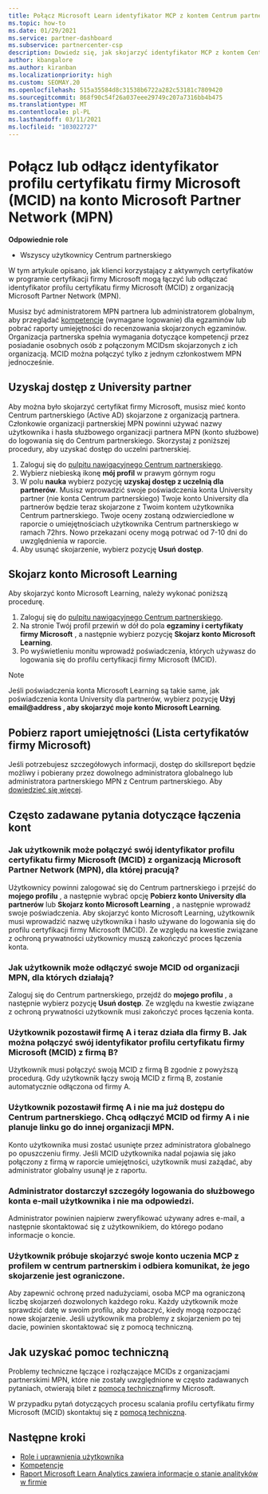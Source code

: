 ```yaml
---
title: Połącz Microsoft Learn identyfikator MCP z kontem Centrum partnerskiego
ms.topic: how-to
ms.date: 01/29/2021
ms.service: partner-dashboard
ms.subservice: partnercenter-csp
description: Dowiedz się, jak skojarzyć identyfikator MCP z kontem Centrum partnerskiego, aby Twoja firma mogła zobaczyć ścieżki szkoleniowe i szkoleniowe podjęte w ramach kompetencji.
author: kbangalore
ms.author: kiranban
ms.localizationpriority: high
ms.custom: SEOMAY.20
ms.openlocfilehash: 515a35584d8c31538b6722a282c53181c7809420
ms.sourcegitcommit: 868f90c54f26a037eee29749c207a7316bb4b475
ms.translationtype: MT
ms.contentlocale: pl-PL
ms.lasthandoff: 03/11/2021
ms.locfileid: "103022727"
---
```

# <a name="link-or-unlink-a-microsoft-certification-profile-id-mcid-to-a-microsoft-partner-network-mpn-account"></a>Połącz lub odłącz identyfikator profilu certyfikatu firmy Microsoft (MCID) na konto Microsoft Partner Network (MPN)

**Odpowiednie role**

- Wszyscy użytkownicy Centrum partnerskiego

W tym artykule opisano, jak klienci korzystający z aktywnych certyfikatów w programie certyfikacji firmy Microsoft mogą łączyć lub odłączać identyfikator profilu certyfikatu firmy Microsoft (MCID) z organizacją Microsoft Partner Network (MPN).

Musisz być administratorem MPN partnera lub administratorem globalnym, aby przeglądać [kompetencje](https://partner.microsoft.com/pcv/partnership/competencies) (wymagane logowanie) dla egzaminów lub pobrać raporty umiejętności do recenzowania skojarzonych egzaminów. Organizacja partnerska spełnia wymagania dotyczące kompetencji przez posiadanie osobnych osób z połączonym MCIDsm skojarzonych z ich organizacją. MCID można połączyć tylko z jednym członkostwem MPN jednocześnie.

## <a name="get-partner-university-access"></a>Uzyskaj dostęp z University partner

Aby można było skojarzyć certyfikat firmy Microsoft, musisz mieć konto Centrum partnerskiego (Active AD) skojarzone z organizacją partnera. Członkowie organizacji partnerskiej MPN powinni używać nazwy użytkownika i hasła służbowego organizacji partnera MPN (konto służbowe) do logowania się do Centrum partnerskiego.
Skorzystaj z poniższej procedury, aby uzyskać dostęp do uczelni partnerskiej.

1. Zaloguj się do [pulpitu nawigacyjnego Centrum partnerskiego](https://partner.microsoft.com/dashboard/).
2. Wybierz niebieską ikonę **mój profil** w prawym górnym rogu
3. W polu **nauka** wybierz pozycję **uzyskaj dostęp z uczelnią dla partnerów**. Musisz wprowadzić swoje poświadczenia konta University partner (nie konta Centrum partnerskiego) Twoje konto University dla partnerów będzie teraz skojarzone z Twoim kontem użytkownika Centrum partnerskiego. Twoje oceny zostaną odzwierciedlone w raporcie o umiejętnościach użytkownika Centrum partnerskiego w ramach 72hrs. Nowo przekazani oceny mogą potrwać od 7-10 dni do uwzględnienia w raporcie.
4. Aby usunąć skojarzenie, wybierz pozycję **Usuń dostęp**.

## <a name="associate-a-microsoft-learning-account"></a>Skojarz konto Microsoft Learning

Aby skojarzyć konto Microsoft Learning, należy wykonać poniższą procedurę. 

1. Zaloguj się do [pulpitu nawigacyjnego Centrum partnerskiego](https://partner.microsoft.com/dashboard/).
2. Na stronie Twój profil przewiń w dół do pola **egzaminy i certyfikaty firmy Microsoft** , a następnie wybierz pozycję **Skojarz konto Microsoft Learning**.
3. Po wyświetleniu monitu wprowadź poświadczenia, których używasz do logowania się do profilu certyfikacji firmy Microsoft (MCID).

>[!NOTE]
>Jeśli poświadczenia konta Microsoft Learning są takie same, jak poświadczenia konta University dla partnerów, wybierz pozycję **Użyj email@address , aby skojarzyć moje konto Microsoft Learning**.

## <a name="download-skills-report-microsoft-certification-list"></a>Pobierz raport umiejętności (Lista certyfikatów firmy Microsoft)
Jeśli potrzebujesz szczegółowych informacji, dostęp do skillsreport będzie możliwy i pobierany przez dowolnego administratora globalnego lub administratora partnerskiego MPN z Centrum partnerskiego. Aby [dowiedzieć się więcej](https://docs.microsoft.com/partner-center/mpn-skills-report#view-skills-report-data).


## <a name="frequently-asked-questions-about-linking-accounts"></a>Często zadawane pytania dotyczące łączenia kont

### <a name="how-can-a-user-link-their-microsoft-certification-profile-id-mcid-with-the-microsoft-partner-network-mpn-organization-they-work-for"></a>Jak użytkownik może połączyć swój identyfikator profilu certyfikatu firmy Microsoft (MCID) z organizacją Microsoft Partner Network (MPN), dla której pracują?

Użytkownicy powinni zalogować się do Centrum partnerskiego i przejść do **mojego profilu** , a następnie wybrać opcję **Pobierz konto University dla partnerów** lub **Skojarz konto Microsoft Learning** , a następnie wprowadź swoje poświadczenia. Aby skojarzyć konto Microsoft Learning, użytkownik musi wprowadzić nazwę użytkownika i hasło używane do logowania się do profilu certyfikacji firmy Microsoft (MCID). Ze względu na kwestie związane z ochroną prywatności użytkownicy muszą zakończyć proces łączenia konta.  

### <a name="how-can-a-user-unlink-their-mcid-from-the-mpn-organization-they-work-for"></a>Jak użytkownik może odłączyć swoje MCID od organizacji MPN, dla których działają?

Zaloguj się do Centrum partnerskiego, przejdź do **mojego profilu** , a następnie wybierz pozycję **Usuń dostęp**. Ze względu na kwestie związane z ochroną prywatności użytkownik musi zakończyć proces łączenia konta.

### <a name="the-user-left-company-a-and-now-works-for-company-b-how-can-they-link-their-microsoft-certification-profile-id-mcid-with-company-b"></a>Użytkownik pozostawił firmę A i teraz działa dla firmy B. Jak można połączyć swój identyfikator profilu certyfikatu firmy Microsoft (MCID) z firmą B?

Użytkownik musi połączyć swoją MCID z firmą B zgodnie z powyższą procedurą. Gdy użytkownik łączy swoją MCID z firmą B, zostanie automatycznie odłączona od firmy A.

### <a name="the-user-left-company-a-and-no-longer-has-access-to-partner-center-they-want-to-unlink-their-mcid-from-company-a-and-are-not-planning-to-link-it-with-another-mpn-organization-at-the-moment"></a>Użytkownik pozostawił firmę A i nie ma już dostępu do Centrum partnerskiego. Chcą odłączyć MCID od firmy A i nie planuje linku go do innej organizacji MPN.

Konto użytkownika musi zostać usunięte przez administratora globalnego po opuszczeniu firmy. Jeśli MCID użytkownika nadal pojawia się jako połączony z firmą w raporcie umiejętności, użytkownik musi zażądać, aby administrator globalny usunął je z raportu.

### <a name="the-admin-provided-sign-in-details-for-a-work-email-account-to-a-user-and-they-have-had-no-response"></a>Administrator dostarczył szczegóły logowania do służbowego konta e-mail użytkownika i nie ma odpowiedzi.

Administrator powinien najpierw zweryfikować używany adres e-mail, a następnie skontaktować się z użytkownikiem, do którego podano informacje o koncie.

### <a name="a-user-tries-to-associate-their-mcp-learning-account-to-their-profile-in-partner-center-and-receives-a-message-that-their-association-is-limited"></a>Użytkownik próbuje skojarzyć swoje konto uczenia MCP z profilem w centrum partnerskim i odbiera komunikat, że jego skojarzenie jest ograniczone.

Aby zapewnić ochronę przed nadużyciami, osoba MCP ma ograniczoną liczbę skojarzeń dozwolonych każdego roku. Każdy użytkownik może sprawdzić datę w swoim profilu, aby zobaczyć, kiedy mogą rozpocząć nowe skojarzenie. Jeśli użytkownik ma problemy z skojarzeniem po tej dacie, powinien skontaktować się z pomocą techniczną.  

## <a name="how-to-get-support"></a>Jak uzyskać pomoc techniczną

Problemy techniczne łączące i rozłączające MCIDs z organizacjami partnerskimi MPN, które nie zostały uwzględnione w często zadawanych pytaniach, otwierają bilet z [pomocą techniczną](https://partner.microsoft.com/support)firmy Microsoft.

W przypadku pytań dotyczących procesu scalania profilu certyfikatu firmy Microsoft (MCID) skontaktuj się z [pomocą techniczną](https://aka.ms/mcpforum).

## <a name="next-steps"></a>Następne kroki

- [Role i uprawnienia użytkownika](./permissions-overview.md)
- [Kompetencje](https://partner.microsoft.com/membership/competencies)
- [Raport Microsoft Learn Analytics zawiera informacje o stanie analityków w firmie](ms-learn-analytics.md)
